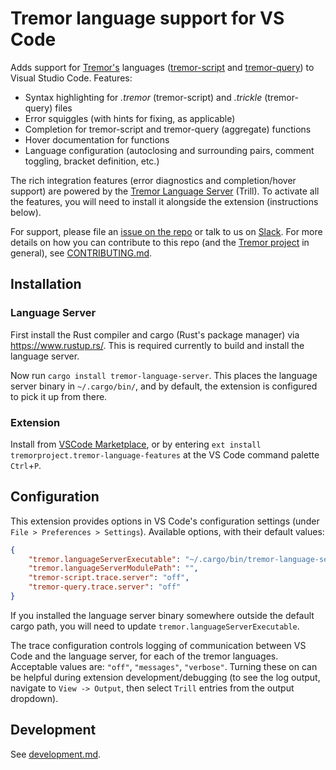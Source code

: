 # Tremor language support for VS Code

Adds support for [Tremor's](https://www.tremor.rs/) languages ([tremor-script](https://docs.tremor.rs/tremor-script/) and [tremor-query](https://docs.tremor.rs/tremor-query/)) to Visual Studio Code. Features:

* Syntax highlighting for *.tremor* (tremor-script) and *.trickle* (tremor-query) files
* Error squiggles (with hints for fixing, as applicable)
* Completion for tremor-script and tremor-query (aggregate) functions
* Hover documentation for functions
* Language configuration (autoclosing and surrounding pairs, comment toggling, bracket definition, etc.)

The rich integration features (error diagnostics and completion/hover support) are powered by the [Tremor Language Server](https://github.com/tremor-rs/tremor-language-server/) (Trill). To activate all the features, you will need to install it alongside the extension (instructions below).

For support, please file an [issue on the repo](https://github.com/tremor-rs/tremor-vscode/issues/new) or talk to us on [Slack](https://chat.tremor.rs). For more details on how you can contribute to this repo (and the [Tremor project](https://www.tremor.rs/) in general), see [CONTRIBUTING.md](CONTRIBUTING.md).


## Installation

### Language Server

First install the Rust compiler and cargo (Rust's package manager) via https://www.rustup.rs/. This is required currently to build and install the language server.

Now run `cargo install tremor-language-server`. This places the language server binary in `~/.cargo/bin/`, and by default, the extension is configured to pick it up from there.

### Extension

Install from [VSCode Marketplace](https://marketplace.visualstudio.com/items?itemName=tremorproject.tremor-language-features), or by entering `ext install tremorproject.tremor-language-features` at the VS Code command palette `Ctrl`+`P`.


## Configuration

This extension provides options in VS Code's configuration settings (under `File > Preferences > Settings`). Available options, with their default values:

```json
{
    "tremor.languageServerExecutable": "~/.cargo/bin/tremor-language-server",
    "tremor.languageServerModulePath": "",
    "tremor-script.trace.server": "off",
    "tremor-query.trace.server": "off"
}
```

If you installed the language server binary somewhere outside the default cargo path, you will need to update `tremor.languageServerExecutable`.

The trace configuration controls logging of communication between VS Code and the language server, for each of the tremor languages. Acceptable values are: `"off"`, `"messages"`, `"verbose"`. Turning these on can be helpful during extension development/debugging (to see the log output, navigate to `View -> Output`, then select `Trill` entries from the output dropdown).


## Development

See [development.md](development.md).
